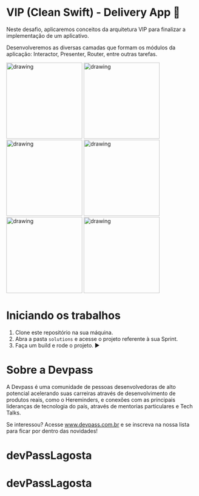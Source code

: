 
# VIP (Clean Swift) - Delivery App 🍕

Neste desafio, aplicaremos conceitos da arquitetura VIP para finalizar a implementação de um aplicativo. 

Desenvolveremos as diversas camadas que formam os módulos da aplicação: Interactor, Presenter, Router, entre outras tarefas.

<p float="left">
<img src="screenshots/screenshot-1.jpeg" alt="drawing" width="200"/>
<img src="screenshots/screenshot-2.jpeg" alt="drawing" width="200"/>
<img src="screenshots/screenshot-3.jpeg" alt="drawing" width="200"/>
<img src="screenshots/screenshot-4.png" alt="drawing" width="200"/>
<img src="screenshots/screenshot-5.png" alt="drawing" width="200"/>
<img src="screenshots/screenshot-6.png" alt="drawing" width="200"/>
</p>

# Iniciando os trabalhos


1. Clone este repositório na sua máquina.
2. Abra a pasta `solutions` e acesse o projeto referente à sua Sprint.
3. Faça um build e rode o projeto. ▶️

# Sobre a Devpass

A Devpass é uma comunidade de pessoas desenvolvedoras de alto potencial acelerando suas carreiras através de desenvolvimento de produtos reais, como o Hereminders, e conexões com as principais lideranças de tecnologia do país, através de mentorias particulares e Tech Talks.

Se interessou? Acesse www.devpass.com.br e se inscreva na nossa lista para ficar por dentro das novidades!
# devPassLagosta
# devPassLagosta
